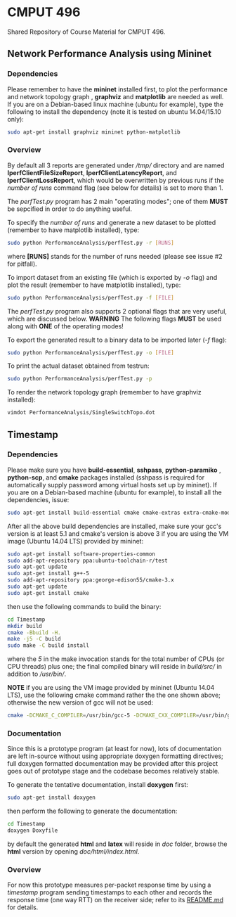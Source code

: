 # CMPUT 496
Shared Repository of Course Material for CMPUT 496.

## Network Performance Analysis using Mininet
### Dependencies
Please remember to have the **mininet** installed first, to plot the performance
and network topology graph , **graphviz** and **matplotlib** are needed as well.
If you are on a Debian-based linux machine (ubuntu for example), type the
following to install the dependency
(note it is tested on ubuntu 14.04/15.10 only):
```bash
sudo apt-get install graphviz mininet python-matplotlib
```
### Overview
By default all 3 reports are generated under */tmp/* directory and are named
**IperfClientFileSizeReport**, **IperfClientLatencyReport**, and
**IperfClientLossReport**, which would be overwritten by previous runs if the
*number of runs* command flag (see below for details) is set to more than 1.

The *perfTest.py* program has 2 main "operating modes"; one of them **MUST** be
sepcified in order to do anything useful.

To specify the *number of runs* and generate a new dataset to be plotted
(remember to have matplotlib installed), type:
```bash
sudo python PerformanceAnalysis/perfTest.py -r [RUNS]
```
where **[RUNS]** stands for the number of runs needed
(please see issue #2 for pitfall).

To import dataset from an existing file (which is exported by *-o* flag) and
plot the result (remember to have matplotlib installed), type:
```bash
sudo python PerformanceAnalysis/perfTest.py -f [FILE]
```

The *perfTest.py* program also supports 2 optional flags that are very useful,
which are discussed below.
**WARNING**
The following flags **MUST** be used along with **ONE** of the operating modes!

To export the generated result to a binary data to be imported later
(*-f* flag):
```bash
sudo python PerformanceAnalysis/perfTest.py -o [FILE]
```

To print the actual dataset obtained from testrun:
```bash
sudo python PerformanceAnalysis/perfTest.py -p
```

To render the network topology graph (remember to have graphviz installed):
```bash
vimdot PerformanceAnalysis/SingleSwitchTopo.dot
```

## Timestamp
### Dependencies
Please make sure you have **build-essential**, **sshpass**, **python-paramiko**
, **python-scp**, and **cmake** packages installed (sshpass is required for
automatically supply password among virtual hosts set up by mininet).
If you are on a Debian-based machine (ubuntu for example), to install all the
dependencies, issue:
```bash
sudo apt-get install build-essential cmake cmake-extras extra-cmake-modules sshpass python-paramiko python-scp
```
After all the above build dependencies are installed, make sure your gcc's
version is at least 5.1 and cmake's version is above 3 if you are using the VM
image (Ubuntu 14.04 LTS) provided by mininet:
```bash
sudo apt-get install software-properties-common
sudo add-apt-repository ppa:ubuntu-toolchain-r/test
sudo apt-get update
sudo apt-get install g++-5
sudo add-apt-repository ppa:george-edison55/cmake-3.x
sudo apt-get update
sudo apt-get install cmake
```
then use the following commands to build the binary:
```bash
cd Timestamp
mkdir build
cmake -Bbuild -H.
make -j5 -C build
sudo make -C build install
```
where the *5* in the make invocation stands for the total number of CPUs (or
CPU threads) plus one; the final compiled binary will reside in *build/src/* in
addition to */usr/bin/*.

**NOTE** if you are using the VM image provided by mininet (Ubuntu 14.04 LTS),
use the following cmake command rather the the one shown above; otherwise the
new version of gcc will not be used:
```bash
cmake -DCMAKE_C_COMPILER=/usr/bin/gcc-5 -DCMAKE_CXX_COMPILER=/usr/bin/g++-5 -Bbuild -H.
```

### Documentation
Since this is a prototype program (at least for now), lots of documentation are
left in-source without using appropriate doxygen formatting directives; full
doxygen formatted documentation may be provided after this project goes out
of prototype stage and the codebase becomes relatively stable.

To generate the tentative documentation, install **doxygen** first:
```bash
sudo apt-get install doxygen
```
then perform the following to generate the documentation:
```bash
cd Timestamp
doxygen Doxyfile
```
by default the generated **html** and **latex** will reside in *doc* folder,
browse the **html** version by opening *doc/html/index.html*.
### Overview
For now this prototype measures per-packet response time by using a *timestamp*
program sending timestamps to each other and records the response time (one
way RTT) on the receiver side; refer to its [README.md](./Timestamp/README.md)
for details.
